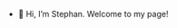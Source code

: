 - 👋 Hi, I’m Stephan. Welcome to my page!

<!---
tennets/tennets is a ✨ special ✨ repository because its `README.md` (this file) appears on your GitHub profile.
You can click the Preview link to take a look at your changes.
--->
